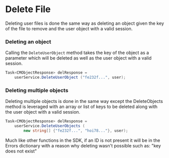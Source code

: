# Delete File

Deleting user files is done the same way as deleting an object given the key of the file to remove and the user object with a valid session. 

### Deleting an object

Calling the `DeleteUserObject` method takes the key of the object as a parameter which will be deleted as well as the user object with a valid session.

```csharp
Task<CMObjectResponse> delResponse =
	userService.DeleteUserObject ("fe232f...", user);
```

### Deleting multiple objects

Deleting multiple objects is done in the same way except the DeleteObjects method is leveraged with an array or list of keys to be deleted along with the user object with a valid session.

```csharp
Task<CMObjectResponse> delResponse =
	userService.DeleteUserObjects ( 
		new string[] {"fe232f...", "hoi78..."}, user);
```

Much like other functions in the SDK, if an ID is not present it will be in the Errors dictionary with a reason why deleting wasn't possible such as: "key does not exist"
